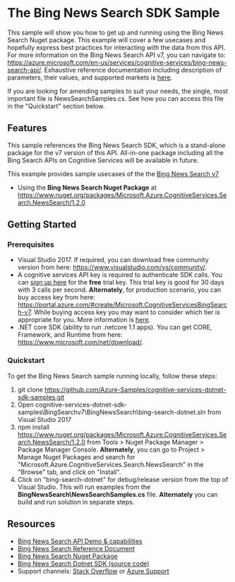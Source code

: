 # The Bing News Search SDK Sample

This sample will show you how to get up and running using the Bing News Search Nuget package. This example will cover a few usecases and hopefully express best practices for interacting with the data from this API. For more information on the Bing News Search API v7, you can navigate to: https://azure.microsoft.com/en-us/services/cognitive-services/bing-news-search-api/. Exhaustive reference documentation including description of parameters, their values, and supported markets is [here](https://docs.microsoft.com/en-us/rest/api/cognitiveservices/bing-news-api-v7-reference).

If you are looking for amending samples to suit your needs, the single, most important file is NewsSearchSamples.cs. See how you can access this file in the "Quickstart" section below.

## Features

This sample references the Bing News Search SDK, which is a stand-alone package for the v7 version of this API. All-in-one package including all the Bing Search APIs on Cognitive Services will be available in future.

This example provides sample usecases of the the [Bing News Search v7](https://azure.microsoft.com/en-us/services/cognitive-services/bing-news-search-api/)

* Using the **Bing News Search Nuget Package** at https://www.nuget.org/packages/Microsoft.Azure.CognitiveServices.Search.NewsSearch/1.2.0

## Getting Started

### Prerequisites

- Visual Studio 2017. If required, you can download free community version from here: https://www.visualstudio.com/vs/community/.
- A cognitive services API key is required to authenticate SDK calls. You can [sign up here](https://azure.microsoft.com/en-us/try/cognitive-services/?api=bing-news-search-api) for the **free** trial key. This trial key is good for 30 days with 3 calls per second. **Alternately**, for production scenario, you can buy access key from here: https://portal.azure.com/#create/Microsoft.CognitiveServicesBingSearch-v7. While buying access key you may want to consider which tier is appropriate for you. More information is [here](https://azure.microsoft.com/en-us/pricing/details/cognitive-services/search-api/news/). 
- .NET core SDK (ability to run .netcore 1.1 apps). You can get CORE, Framework, and Runtime from here: https://www.microsoft.com/net/download/. 

### Quickstart

To get the Bing News Search sample running locally, follow these steps:

1. git clone https://github.com/Azure-Samples/cognitive-services-dotnet-sdk-samples.git
2. Open cognitive-services-dotnet-sdk-samples\BingSearchv7\BingNewsSearch\bing-search-dotnet.sln from Visual Studio 2017
3. npm install https://www.nuget.org/packages/Microsoft.Azure.CognitiveServices.Search.NewsSearch/1.2.0 from Tools > Nuget Package Manager > Package Manager Console. **Alternately**, you can go to Project > Manage Nuget Packages and search for "Microsoft.Azure.CognitiveServices.Search.NewsSearch" in the "Browse" tab, and click on "Install". 
4. Click on "bing-search-dotnet" for debug/release version from the top of Visual Studio. This will run examples from the **BingNewsSearch\NewsSearchSamples.cs** file. **Alternately** you can build and run solution in separate steps.

## Resources
- [Bing News Search API Demo & capabilities](https://azure.microsoft.com/en-us/services/cognitive-services/bing-news-search-api/)
- [Bing News Search Reference Document](https://docs.microsoft.com/en-us/rest/api/cognitiveservices/bing-news-api-v7-reference)
- [Bing News Search Nuget Package](https://www.nuget.org/packages/Microsoft.Azure.CognitiveServices.Search.NewsSearch/1.2.0)
- [Bing News Search Dotnet SDK (source code)](https://github.com/Azure/azure-sdk-for-net/tree/psSdkJson6/src/SDKs/CognitiveServices/dataPlane/Search/BingNewsSearch) 
- Support channels: [Stack Overflow](https://stackoverflow.com/questions/tagged/bing-search) or [Azure Support](https://azure.microsoft.com/en-us/support/options/)
